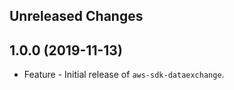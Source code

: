 Unreleased Changes
------------------

1.0.0 (2019-11-13)
------------------

* Feature - Initial release of `aws-sdk-dataexchange`.

